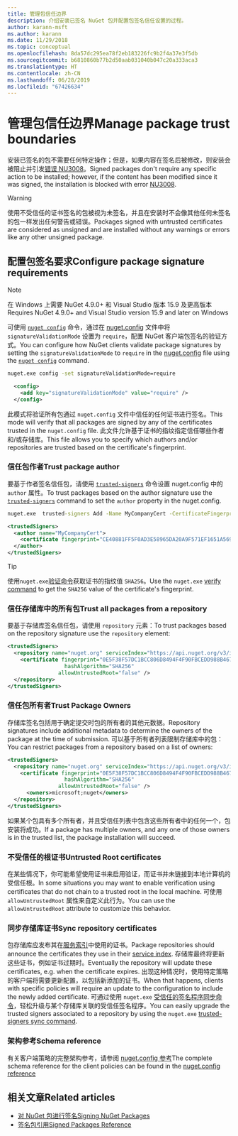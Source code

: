 ```yaml
---
title: 管理包信任边界
description: 介绍安装已签名 NuGet 包并配置包签名信任设置的过程。
author: karann-msft
ms.author: karann
ms.date: 11/29/2018
ms.topic: conceptual
ms.openlocfilehash: 8da57dc295ea78f2eb183226fc9b2f4a37e3f5db
ms.sourcegitcommit: b6810860b77b2d50aab031040b047c20a333aca3
ms.translationtype: HT
ms.contentlocale: zh-CN
ms.lasthandoff: 06/28/2019
ms.locfileid: "67426634"
---
```

# <a name="manage-package-trust-boundaries"></a><span data-ttu-id="3726d-103">管理包信任边界</span><span class="sxs-lookup"><span data-stu-id="3726d-103">Manage package trust boundaries</span></span>

<span data-ttu-id="3726d-104">安装已签名的包不需要任何特定操作；但是，如果内容在签名后被修改，则安装会被阻止并引发[错误 NU3008](../reference/errors-and-warnings/NU3008.md)。</span><span class="sxs-lookup"><span data-stu-id="3726d-104">Signed packages don't require any specific action to be installed; however, if the content has been modified since it was signed, the installation is blocked with error [NU3008](../reference/errors-and-warnings/NU3008.md).</span></span>

> [!Warning]
> <span data-ttu-id="3726d-105">使用不受信任的证书签名的包被视为未签名，并且在安装时不会像其他任何未签名的包一样发出任何警告或错误。</span><span class="sxs-lookup"><span data-stu-id="3726d-105">Packages signed with untrusted certificates are considered as unsigned and are installed without any warnings or errors like any other unsigned package.</span></span>

## <a name="configure-package-signature-requirements"></a><span data-ttu-id="3726d-106">配置包签名要求</span><span class="sxs-lookup"><span data-stu-id="3726d-106">Configure package signature requirements</span></span>

> [!Note]
> <span data-ttu-id="3726d-107">在 Windows 上需要 NuGet 4.9.0+ 和 Visual Studio 版本 15.9 及更高版本</span><span class="sxs-lookup"><span data-stu-id="3726d-107">Requires NuGet 4.9.0+ and Visual Studio version 15.9 and later on Windows</span></span>

<span data-ttu-id="3726d-108">可使用 [`nuget config`](../tools/cli-ref-config.md) 命令，通过在 [nuget.config](../reference/nuget-config-file.md) 文件中将 `signatureValidationMode` 设置为 `require`，配置 NuGet 客户端包签名的验证方式。</span><span class="sxs-lookup"><span data-stu-id="3726d-108">You can configure how NuGet clients validate package signatures by setting the `signatureValidationMode` to `require` in the [nuget.config](../reference/nuget-config-file.md) file using the [`nuget config`](../tools/cli-ref-config.md) command.</span></span>

```cmd
nuget.exe config -set signatureValidationMode=require
```

```xml
  <config>
    <add key="signatureValidationMode" value="require" />
  </config>
```

<span data-ttu-id="3726d-109">此模式将验证所有包通过 `nuget.config` 文件中信任的任何证书进行签名。</span><span class="sxs-lookup"><span data-stu-id="3726d-109">This mode will verify that all packages are signed by any of the certificates trusted in the `nuget.config` file.</span></span> <span data-ttu-id="3726d-110">此文件允许基于证书的指纹指定信任哪些作者和/或存储库。</span><span class="sxs-lookup"><span data-stu-id="3726d-110">This file allows you to specify which authors and/or repositories are trusted based on the certificate's fingerprint.</span></span>

### <a name="trust-package-author"></a><span data-ttu-id="3726d-111">信任包作者</span><span class="sxs-lookup"><span data-stu-id="3726d-111">Trust package author</span></span>

<span data-ttu-id="3726d-112">要基于作者签名信任包，请使用 [`trusted-signers`](../tools/cli-ref-trusted-signers.md) 命令设置 nuget.config 中的 `author` 属性。</span><span class="sxs-lookup"><span data-stu-id="3726d-112">To trust packages based on the author signature use the [`trusted-signers`](../tools/cli-ref-trusted-signers.md) command to set the `author` property in the nuget.config.</span></span>

```cmd
nuget.exe  trusted-signers Add -Name MyCompanyCert -CertificateFingerprint CE40881FF5F0AD3E58965DA20A9F571EF1651A56933748E1BF1C99E537C4E039 -FingerprintAlgorithm SHA256
```

```xml
<trustedSigners>
  <author name="MyCompanyCert">
    <certificate fingerprint="CE40881FF5F0AD3E58965DA20A9F571EF1651A56933748E1BF1C99E537C4E039" hashAlgorithm="SHA256" allowUntrustedRoot="false" />
  </author>
</trustedSigners>
```

>[!TIP]
><span data-ttu-id="3726d-113">使用`nuget.exe`[验证命令](../tools/cli-ref-verify.md)获取证书的指纹值 `SHA256`。</span><span class="sxs-lookup"><span data-stu-id="3726d-113">Use the `nuget.exe` [verify command](../tools/cli-ref-verify.md) to get the `SHA256` value of the certificate's fingerprint.</span></span>


### <a name="trust-all-packages-from-a-repository"></a><span data-ttu-id="3726d-114">信任存储库中的所有包</span><span class="sxs-lookup"><span data-stu-id="3726d-114">Trust all packages from a repository</span></span>

<span data-ttu-id="3726d-115">要基于存储库签名信任包，请使用 `repository` 元素：</span><span class="sxs-lookup"><span data-stu-id="3726d-115">To trust packages based on the repository signature use the `repository` element:</span></span>

```xml
<trustedSigners>  
  <repository name="nuget.org" serviceIndex="https://api.nuget.org/v3/index.json">
    <certificate fingerprint="0E5F38F57DC1BCC806D8494F4F90FBCEDD988B4676070...." 
                  hashAlgorithm="SHA256" 
                allowUntrustedRoot="false" />
  </repository>
</trustedSigners>
```

### <a name="trust-package-owners"></a><span data-ttu-id="3726d-116">信任包所有者</span><span class="sxs-lookup"><span data-stu-id="3726d-116">Trust Package Owners</span></span>

<span data-ttu-id="3726d-117">存储库签名包括用于确定提交时包的所有者的其他元数据。</span><span class="sxs-lookup"><span data-stu-id="3726d-117">Repository signatures include additional metadata to determine the owners of the package at the time of submission.</span></span> <span data-ttu-id="3726d-118">可以基于所有者列表限制存储库中的包：</span><span class="sxs-lookup"><span data-stu-id="3726d-118">You can restrict packages from a repository based on a list of owners:</span></span>

```xml
<trustedSigners>  
  <repository name="nuget.org" serviceIndex="https://api.nuget.org/v3/index.json">
    <certificate fingerprint="0E5F38F57DC1BCC806D8494F4F90FBCEDD988B4676070...." 
                  hashAlgorithm="SHA256" 
                allowUntrustedRoot="false" />
      <owners>microsoft;nuget</owners>
  </repository>
</trustedSigners>
```

<span data-ttu-id="3726d-119">如果某个包具有多个所有者，并且受信任列表中包含这些所有者中的任何一个，包安装将成功。</span><span class="sxs-lookup"><span data-stu-id="3726d-119">If a package has multiple owners, and any one of those owners is in the trusted list, the package installation will succeed.</span></span>

### <a name="untrusted-root-certificates"></a><span data-ttu-id="3726d-120">不受信任的根证书</span><span class="sxs-lookup"><span data-stu-id="3726d-120">Untrusted Root certificates</span></span>

<span data-ttu-id="3726d-121">在某些情况下，你可能希望使用证书来启用验证，而证书并未链接到本地计算机的受信任根。</span><span class="sxs-lookup"><span data-stu-id="3726d-121">In some situations you may want to enable verification using certificates that do not chain to a trusted root in the local machine.</span></span> <span data-ttu-id="3726d-122">可使用 `allowUntrustedRoot` 属性来自定义此行为。</span><span class="sxs-lookup"><span data-stu-id="3726d-122">You can use the `allowUntrustedRoot` attribute to customize this behavior.</span></span>

### <a name="sync-repository-certificates"></a><span data-ttu-id="3726d-123">同步存储库证书</span><span class="sxs-lookup"><span data-stu-id="3726d-123">Sync repository certificates</span></span>

<span data-ttu-id="3726d-124">包存储库应发布其在[服务索引](../api/service-index.md)中使用的证书。</span><span class="sxs-lookup"><span data-stu-id="3726d-124">Package repositories should announce the certificates they use in their [service index](../api/service-index.md).</span></span> <span data-ttu-id="3726d-125">存储库最终将更新这些证书，例如证书过期时。</span><span class="sxs-lookup"><span data-stu-id="3726d-125">Eventually the repository will update these certificates, e.g. when the certificate expires.</span></span> <span data-ttu-id="3726d-126">出现这种情况时，使用特定策略的客户端将需要更新配置，以包括新添加的证书。</span><span class="sxs-lookup"><span data-stu-id="3726d-126">When that happens, clients with specific policies will require an update to the configuration to include the newly added certificate.</span></span> <span data-ttu-id="3726d-127">可通过使用 `nuget.exe` [受信任的签名程序同步命令](../tools/cli-ref-trusted-signers.md#nuget-trusted-signers-sync--name-)，轻松升级与某个存储库关联的受信任签名程序。</span><span class="sxs-lookup"><span data-stu-id="3726d-127">You can easily upgrade the trusted signers associated to a repository by using the `nuget.exe` [trusted-signers sync command](../tools/cli-ref-trusted-signers.md#nuget-trusted-signers-sync--name-).</span></span>

### <a name="schema-reference"></a><span data-ttu-id="3726d-128">架构参考</span><span class="sxs-lookup"><span data-stu-id="3726d-128">Schema reference</span></span>

<span data-ttu-id="3726d-129">有关客户端策略的完整架构参考，请参阅 [nuget.config 参考](../reference/nuget-config-file.md#trustedsigners-section)</span><span class="sxs-lookup"><span data-stu-id="3726d-129">The complete schema reference for the client policies can be found in the [nuget.config reference](../reference/nuget-config-file.md#trustedsigners-section)</span></span>

## <a name="related-articles"></a><span data-ttu-id="3726d-130">相关文章</span><span class="sxs-lookup"><span data-stu-id="3726d-130">Related articles</span></span>

- [<span data-ttu-id="3726d-131">对 NuGet 包进行签名</span><span class="sxs-lookup"><span data-stu-id="3726d-131">Signing NuGet Packages</span></span>](../create-packages/Sign-a-Package.md)
- [<span data-ttu-id="3726d-132">签名包引用</span><span class="sxs-lookup"><span data-stu-id="3726d-132">Signed Packages Reference</span></span>](../reference/Signed-Packages-Reference.md)
